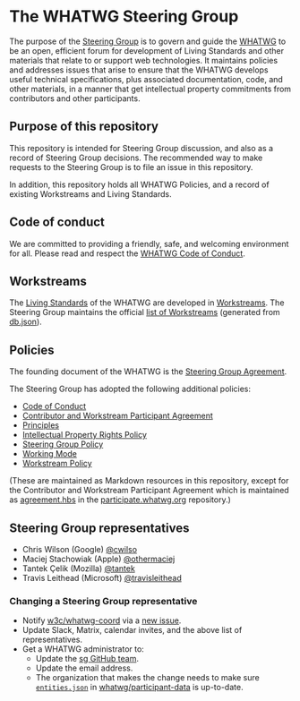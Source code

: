 # The WHATWG Steering Group

The purpose of the [Steering Group](https://whatwg.org/sg-agreement#steering-group) is to govern and
guide the [WHATWG](https://whatwg.org) to be an open, efficient forum for development of Living
Standards and other materials that relate to or support web technologies.  It maintains policies and
addresses issues that arise to ensure that the WHATWG develops useful technical specifications, plus
associated documentation, code, and other materials, in a manner that get intellectual property
commitments from contributors and other participants.


## Purpose of this repository

This repository is intended for Steering Group discussion, and also as a record of Steering Group
decisions. The recommended way to make requests to the Steering Group is to file an issue in this
repository.

In addition, this repository holds all WHATWG Policies, and a record of existing Workstreams and
Living Standards.


## Code of conduct

We are committed to providing a friendly, safe, and welcoming environment for all. Please read and
respect the [WHATWG Code of Conduct](https://whatwg.org/code-of-conduct).


## Workstreams

The [Living Standards](https://whatwg.org/workstream-policy#living-standard) of the WHATWG are
developed in [Workstreams](https://whatwg.org/workstream-policy#workstream). The Steering Group
maintains the official [list of Workstreams](https://whatwg.org/workstreams) (generated from
[db.json](./db.json)).


## Policies

The founding document of the WHATWG is the
[Steering Group Agreement](https://whatwg.org/sg-agreement).

The Steering Group has adopted the following additional policies:

* [Code of Conduct](https://whatwg.org/code-of-conduct)
* [Contributor and Workstream Participant Agreement](https://participate.whatwg.org/agreement)
* [Principles](https://whatwg.org/principles)
* [Intellectual Property Rights Policy](https://whatwg.org/ipr-policy)
* [Steering Group Policy](https://whatwg.org/sg-policy)
* [Working Mode](https://whatwg.org/working-mode)
* [Workstream Policy](https://whatwg.org/workstream-policy)

(These are maintained as Markdown resources in this repository, except for the Contributor and
Workstream Participant Agreement which is maintained as
[agreement.hbs](https://github.com/whatwg/participate.whatwg.org/commits/main/agreement.hbs) in the
[participate.whatwg.org](https://github.com/whatwg/participate.whatwg.org) repository.)


## Steering Group representatives

* Chris Wilson (Google) [@cwilso](https://github.com/cwilso)
* Maciej Stachowiak (Apple) [@othermaciej](https://github.com/othermaciej)
* Tantek Çelik (Mozilla) [@tantek](https://github.com/tantek)
* Travis Leithead (Microsoft) [@travisleithead](https://github.com/travisleithead)

### Changing a Steering Group representative

* Notify [w3c/whatwg-coord](https://github.com/w3c/whatwg-coord) via a [new issue](https://github.com/w3c/whatwg-coord/issues/new).
* Update Slack, Matrix, calendar invites, and the above list of representatives.
* Get a WHATWG administrator to:
  * Update the [sg GitHub team](https://github.com/whatwg/meta/blob/main/GITHUB-TEAMS.md).
  * Update the email address.
  * The organization that makes the change needs to make sure [`entities.json`](https://github.com/whatwg/participant-data/blob/main/entities.json) in [whatwg/participant-data](https://github.com/whatwg/participant-data) is up-to-date.
